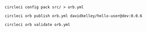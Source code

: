 `circleci config pack src/ > orb.yml`

`circleci orb publish orb.yml davidkelley/hello-user@dev:0.0.6`

`circleci orb validate orb.yml`